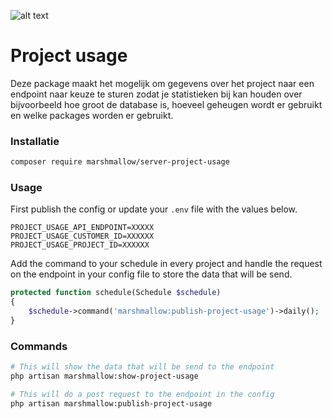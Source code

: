 ![alt text](https://cdn.marshmallow-office.com/media/images/logo/marshmallow.transparent.red.png "marshmallow.")

# Project usage
Deze package maakt het mogelijk om gegevens over het project naar een endpoint naar keuze te sturen zodat je statistieken bij kan houden over bijvoorbeeld hoe groot de database is, hoeveel geheugen wordt er gebruikt en welke packages worden er gebruikt.

### Installatie
```bash
composer require marshmallow/server-project-usage
```

### Usage
First publish the config or update your `.env` file with the values below.
```
PROJECT_USAGE_API_ENDPOINT=XXXXX
PROJECT_USAGE_CUSTOMER_ID=XXXXXX
PROJECT_USAGE_PROJECT_ID=XXXXXX
```


Add the command to your schedule in every project and handle the request on the endpoint in your config file to store the data that will be send.
```php
protected function schedule(Schedule $schedule)
{
    $schedule->command('marshmallow:publish-project-usage')->daily();
}
```

### Commands
```bash
# This will show the data that will be send to the endpoint
php artisan marshmallow:show-project-usage
```

```bash
# This will do a post request to the endpoint in the config
php artisan marshmallow:publish-project-usage
```
